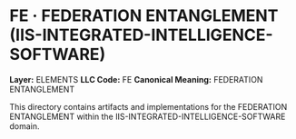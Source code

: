 # FE · FEDERATION ENTANGLEMENT (IIS-INTEGRATED-INTELLIGENCE-SOFTWARE)

**Layer:** ELEMENTS
**LLC Code:** FE
**Canonical Meaning:** FEDERATION ENTANGLEMENT

This directory contains artifacts and implementations for the FEDERATION ENTANGLEMENT within the IIS-INTEGRATED-INTELLIGENCE-SOFTWARE domain.
